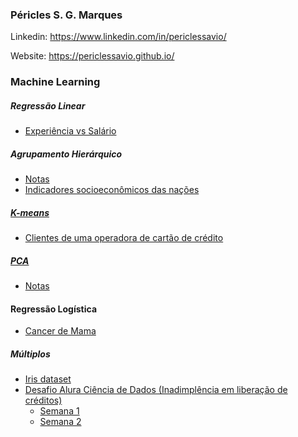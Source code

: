 ### Péricles S. G. Marques

Linkedin: https://www.linkedin.com/in/periclessavio/

Website: https://periclessavio.github.io/



### Machine Learning

##### Regressão Linear
 - [Experiência vs Salário](Outros/experiencia_vs_salario.ipynb)


##### Agrupamento Hierárquico
- [Notas](MBA%20em%20Data%20Science%20e%20Analytics/Agrupamento%20Hier%C3%A1rquico/notas_alunos.ipynb)
- [Indicadores socioeconômicos das nações](MBA%20em%20Data%20Science%20e%20Analytics/Agrupamento%20Hier%C3%A1rquico/indicadores_socioeconomicos_paises.ipynb)


##### [K-means](MBA%20em%20Data%20Science%20e%20Analytics/K-means/README.md)
- [Clientes de uma operadora de cartão de crédito](MBA%20em%20Data%20Science%20e%20Analytics/K-means/cartao_de_credito.ipynb)


##### [PCA](MBA%20em%20Data%20Science%20e%20Analytics/PCA/README.md)
- [Notas](MBA%20em%20Data%20Science%20e%20Analytics/PCA/notas.ipynb)


#### Regressão Logística
- [Cancer de Mama](MBA%20em%20Data%20Science%20e%20Analytics/Regressão%20Logística/cancer_mama.ipynb)


##### Múltiplos
 - [Iris dataset](Outros/iris_dataset.ipynb)
 - [Desafio Alura Ciência de Dados (Inadimplência em liberação de créditos)](https://github.com/PericlesSavio/Jupyter_Notebook/tree/main/Desafio%20Alura)
    - [Semana 1](Desafio%20Alura/semana_1.ipynb)
    - [Semana 2](Desafio%20Alura/semana_2.ipynb)